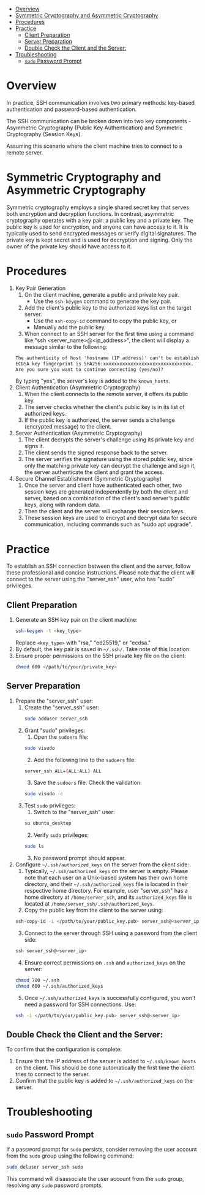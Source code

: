 - [Overview](#overview)
- [Symmetric Cryptography and Asymmetric Cryptography](#symmetric-cryptography-and-asymmetric-cryptography)
- [Procedures](#procedures)
- [Practice](#practice)
  - [Client Preparation](#client-preparation)
  - [Server Preparation](#server-preparation)
  - [Double Check the Client and the Server:](#double-check-the-client-and-the-server)
- [Troubleshooting](#troubleshooting)
  - [`sudo` Password Prompt](#sudo-password-prompt)

# Overview
In practice, SSH communication involves two primary methods: key-based authentication and password-based authentication.

The SSH communication can be broken down into two key components - Asymmetric Cryptography (Public Key Authentication) and Symmetric Cryptography (Session Keys).

Assuming this scenario where the client machine tries to connect to a remote server.

# Symmetric Cryptography and Asymmetric Cryptography
Symmetric cryptography employs a single shared secret key that serves both encryption and decryption functions. In contrast, asymmetric cryptography operates with a key pair: a public key and a private key. The public key is used for encryption, and anyone can have access to it. It is typically used to send encrypted messages or verify digital signatures. The private key is kept secret and is used for decryption and signing. Only the owner of the private key should have access to it.

# Procedures
1. Key Pair Generation
   1. On the client machine, generate a public and private key pair.
      * Use the `ssh-keygen` command to generate the key pair.
   2. Add the client's public key to the authorized keys list on the target server.
      * Use the `ssh-copy-id` command to copy the public key, or
      * Manually add the public key.
   3. When connect to an SSH server for the first time using a command like "ssh <server_name>@<ip_address>", the client will display a message similar to the following:
    ```txt
    The authenticity of host 'hostname (IP address)' can't be established.
    ECDSA key fingerprint is SHA256:xxxxxxxxxxxxxxxxxxxxxxxxxxxxxxxx.
    Are you sure you want to continue connecting (yes/no)?
    ```
    By typing "yes", the server's key is added to the `known_hosts`.
2. Client Authentication (Asymmetric Cryptography)
   1. When the client connects to the remote server, it offers its public key.
   2. The server checks whether the client's public key is in its list of authorized keys.
   3. If the public key is authorized, the server sends a challenge (encrypted message) to the client.
3. Server Authentication (Asymmetric Cryptography)
   1. The client decrypts the server's challenge using its private key and signs it.
   2. The client sends the signed response back to the server.
   3. The server verifies the signature using the stored public key, since only the matching private key can decrypt the challenge and sign it, the server authenticate the client and grant the access.
4. Secure Channel Establishment (Symmetric Cryptography)
   1. Once the server and client have authenticated each other, two session keys are generated independently by both the client and server, based on a combination of the client's and server's public keys, along with random data.
   2. Then the client and the server will exchange their session keys.
   3. These session keys are used to encrypt and decrypt data for secure communication, including commands such as "sudo apt upgrade".

# Practice
To establish an SSH connection between the client and the server, follow these professional and concise instructions. Please note that the client will connect to the server using the "server_ssh" user, who has "sudo" privileges.

## Client Preparation
1. Generate an SSH key pair on the client machine:
    ```bash
    ssh-keygen -t <key_type>
    ```
    Replace `<key_type>` with "rsa," "ed25519," or "ecdsa."
2. By default, the key pair is saved in `~/.ssh/`. Take note of this location.
3. Ensure proper permissions on the SSH private key file on the client:
    ```bash
    chmod 600 </path/to/your/private_key>
    ```
## Server Preparation
1. Prepare the "server_ssh" user:
   1. Create the "server_ssh" user:
       ```bash
       sudo adduser server_ssh
       ```
   2. Grant "sudo" privileges:
      1. Open the `sudoers` file:
        ```bash
        sudo visudo
        ```
      2. Add the following line to the `sudoers` file:
        ```bash
        server_ssh ALL=(ALL:ALL) ALL
        ```
      3. Save the `sudoers` file. Check the validation:
        ```bash
        sudo visudo -c
        ```
   3. Test `sudo` privileges:
      1. Switch to the "server_ssh" user:
        ```bash
        su ubuntu_desktop
        ```
      2. Verify `sudo` privileges:
        ```bash
        sudo ls
        ```
      3. No password prompt should appear.
2. Configure `~/.ssh/authorized_keys` on the server from the client side:
   1. Typically, `~/.ssh/authorized_keys` on the server is empty. Please note that each user on a Unix-based system has their own home directory, and their `~/.ssh/authorized_keys` file is located in their respective home directory. For example, user "server_ssh" has a home directory at `/home/server_ssh`, and its `authorized_keys` file is located at `/home/server_ssh/.ssh/authorized_keys`.
   2. Copy the public key from the client to the server using:
    ```bash
    ssh-copy-id -i </path/to/your/public_key.pub> server_ssh@<server_ip>
    ```
   3. Connect to the server through SSH using a password from the client side:
    ```bash
    ssh server_ssh@<server_ip>
    ```
   4. Ensure correct permissions on `.ssh` and `authorized_keys` on the server:
    ```bash
    chmod 700 ~/.ssh
    chmod 600 ~/.ssh/authorized_keys
    ```
   5. Once `~/.ssh/authorized_keys` is successfully configured, you won't need a password for SSH connections. Use:
    ```bash
    ssh -i </path/to/your/public_key.pub> server_ssh@<server_ip>
    ```
## Double Check the Client and the Server:
To confirm that the configuration is complete:

1. Ensure that the IP address of the server is added to `~/.ssh/known_hosts` on the client. This should be done automatically the first time the client tries to connect to the server.
2. Confirm that the public key is added to `~/.ssh/authorized_keys` on the server.


# Troubleshooting
## `sudo` Password Prompt
If a password prompt for `sudo` persists, consider removing the user account from the `sudo` group using the following command:
```bash
sudo deluser server_ssh sudo
```
This command will disassociate the user account from the `sudo` group, resolving any `sudo` password prompts.
